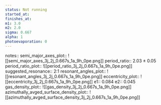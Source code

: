 ```yaml
---
status: Not running
started_at:
finishes_at:
m1: 3.0
m2: 2.0
sigma: 0.667
alpha: 1
photoevaporation: 0
---
```


notes::
semi_major_axes_plot:: ![[semi_major_axes_3j_2j_0.667s_1a_9h_0pe.png]]
period_ratio:: 2.03 ± 0.05
period_ratio_plot:: ![[period_ratio_3j_2j_0.667s_1a_9h_0pe.png]]
suggested_resonance:: 2:1
resonant_angles_plot:: ![[resonant_angles_3j_2j_0.667s_1a_9h_0pe.png]]
eccentricity_plot:: ![[eccentricity_3j_2j_0.667s_1a_9h_0pe.png]]
e1:: 0.084
e2:: 0.045
gas_density_plot:: ![[gas_density_3j_2j_0.667s_1a_9h_0pe.png]]
azimuthally_avged_surface_density_plot:: ![[azimuthally_avged_surface_density_3j_2j_0.667s_1a_9h_0pe.png]]
